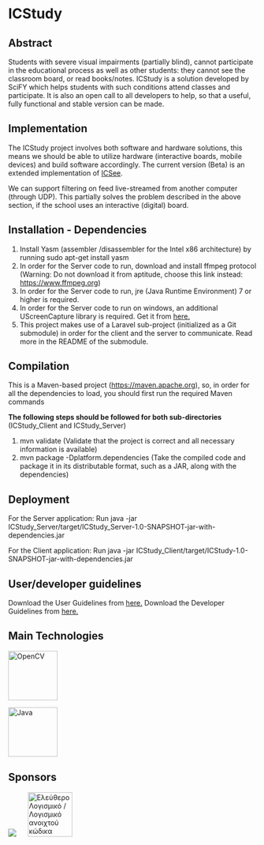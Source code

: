 ICStudy
=======

Abstract
--------
Students with severe visual impairments (partially blind), cannot participate in the educational process as well as other students: they cannot see the classroom board, or read books/notes. ICStudy is a solution developed by SciFY which helps students with such conditions attend classes and participate. It is also an open call to all developers to help, so that a useful, fully functional and stable version can be made.

Implementation
--------------
The ICStudy project involves both software and hardware solutions, this means we should be able to utilize hardware (interactive boards, mobile devices) and build software accordingly. The current version (Beta) is an extended implementation of [ICSee][1].

We can support filtering on feed live-streamed from another computer (through UDP). This partially solves the problem described in the above section, if the school uses an interactive (digital) board.

Installation - Dependencies
---------------------------
1. Install Yasm (assembler /disassembler for the Intel x86 architecture) by running sudo apt-get install yasm
2. In order for the Server code to run, download and install ffmpeg protocol (Warning: Do not download it from aptitude, choose this link instead: <a href="https://www.ffmpeg.org">https://www.ffmpeg.org</a>)
3. In order for the Server code to run, jre (Java Runtime Environment) 7 or higher is required.
4. In order for the Server code to run on windows, an additional UScreenCapture library is required. Get it from <a href="http://www.umediaserver.net/umediaserver/download.html">here.</a>
4. This project makes use of a Laravel sub-project (initialized as a Git submodule) in order for the client and the server to communicate. Read more in the README of the submodule.

Compilation
-----------
This is a Maven-based project (<a href="https://maven.apache.org/">https://maven.apache.org</a>), so, in order for all the dependencies to load, you should first run the required Maven commands

<b>The following steps should be followed for both sub-directories</b> (ICStudy_Client and ICStudy_Server)

1. mvn validate (Validate that the project is correct and all necessary information is available)
2. mvn package -Dplatform.dependencies (Take the compiled code and package it in its distributable format, such as a JAR, along with the dependencies)

Deployment
----------
For the Server application:
Run java -jar ICStudy_Server/target/ICStudy_Server-1.0-SNAPSHOT-jar-with-dependencies.jar

For the Client application:
Run java -jar ICStudy_Client/target/ICStudy-1.0-SNAPSHOT-jar-with-dependencies.jar

User/developer guidelines
-------------------------
Download the User Guidelines from <a href="http://icstudy.projects.development1.scify.org/www/files/ICSee_developer_guidelines.pdf">here.</a>
Download the Developer Guidelines from <a href="http://icstudy.projects.development1.scify.org/www/files/ICStudy_developer_guidelines.pdf">here.</a>

Main Technologies
-----------------
<a href="http://opencv.org/"><img src="http://upload.wikimedia.org/wikipedia/commons/thumb/3/32/OpenCV_Logo_with_text_svg_version.svg/750px-OpenCV_Logo_with_text_svg_version.svg.png" alt="OpenCV" width="100px"></a>

<a href="http://openjdk.java.net/"><img src="http://upload.wikimedia.org/wikipedia/commons/thumb/f/f5/OpenJDK_logo.png/200px-OpenJDK_logo.png" alt="Java" width="100px"></a>

[1]: http://www.scify.gr/site/en/projects/in-progress/icsee

Sponsors
--------
<a href="http://www.scify.gr/site/en/"><img src="http://www.scify.gr/site/images/scify/scify_logo_108.png"></a>
<a href="https://ellak.gr/" title="Ελεύθερο Λογισμικό / Λογισμικό ανοιχτού κώδικα" rel="home"><img style="height: 90px; margin-left: 20px;"  src="https://ellak.gr/wp-content/uploads/2015/09/el-lak.png" alt="Ελεύθερο Λογισμικό / Λογισμικό ανοιχτού κώδικα" title="Ελεύθερο Λογισμικό / Λογισμικό ανοιχτού κώδικα"></a>
